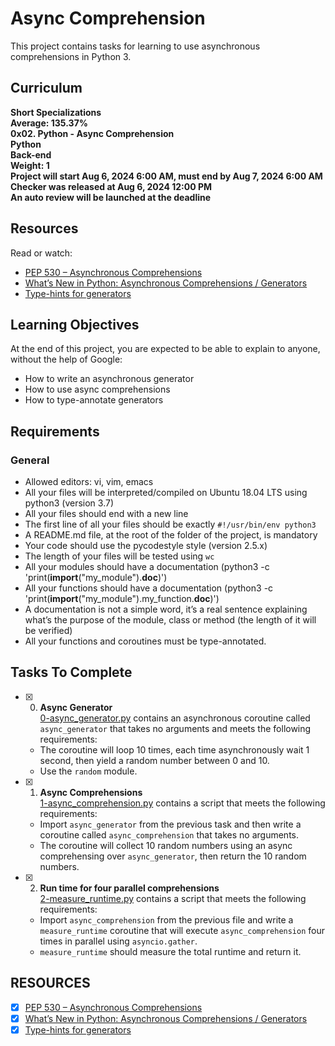 # Async Comprehension

This project contains tasks for learning to use asynchronous comprehensions in Python 3.

## Curriculum

**Short Specializations**  
**Average: 135.37%**  
**0x02. Python - Async Comprehension**  
**Python**  
**Back-end**  
**Weight: 1**  
**Project will start Aug 6, 2024 6:00 AM, must end by Aug 7, 2024 6:00 AM**  
**Checker was released at Aug 6, 2024 12:00 PM**  
**An auto review will be launched at the deadline**

## Resources

Read or watch:
+ [PEP 530 – Asynchronous Comprehensions](https://intranet.alxswe.com/rltoken/hlwtED-iLsdORSgly8DsyQ)
+ [What’s New in Python: Asynchronous Comprehensions / Generators](https://intranet.alxswe.com/rltoken/0OkbObYzCKtO7ZUAxfKvkw)
+ [Type-hints for generators](https://intranet.alxswe.com/rltoken/l4Fnno568VbVIn9GvrFVtQ)

## Learning Objectives

At the end of this project, you are expected to be able to explain to anyone, without the help of Google:
+ How to write an asynchronous generator
+ How to use async comprehensions
+ How to type-annotate generators

## Requirements

### General
+ Allowed editors: vi, vim, emacs
+ All your files will be interpreted/compiled on Ubuntu 18.04 LTS using python3 (version 3.7)
+ All your files should end with a new line
+ The first line of all your files should be exactly `#!/usr/bin/env python3`
+ A README.md file, at the root of the folder of the project, is mandatory
+ Your code should use the pycodestyle style (version 2.5.x)
+ The length of your files will be tested using `wc`
+ All your modules should have a documentation (python3 -c 'print(__import__("my_module").__doc__)')
+ All your functions should have a documentation (python3 -c 'print(__import__("my_module").my_function.__doc__)')
+ A documentation is not a simple word, it’s a real sentence explaining what’s the purpose of the module, class or method (the length of it will be verified)
+ All your functions and coroutines must be type-annotated.

## Tasks To Complete

+ [x] 0. **Async Generator**<br/>[0-async_generator.py](0-async_generator.py) contains an asynchronous coroutine called `async_generator` that takes no arguments and meets the following requirements:
  + The coroutine will loop 10 times, each time asynchronously wait 1 second, then yield a random number between 0 and 10.
  + Use the `random` module.

+ [x] 1. **Async Comprehensions**<br/>[1-async_comprehension.py](1-async_comprehension.py) contains a script that meets the following requirements:
  + Import `async_generator` from the previous task and then write a coroutine called `async_comprehension` that takes no arguments.
  + The coroutine will collect 10 random numbers using an async comprehensing over `async_generator`, then return the 10 random numbers.

+ [x] 2. **Run time for four parallel comprehensions**<br/>[2-measure_runtime.py](2-measure_runtime.py) contains a script that meets the following requirements:
  + Import `async_comprehension` from the previous file and write a `measure_runtime` coroutine that will execute `async_comprehension` four times in parallel using `asyncio.gather`.
  + `measure_runtime` should measure the total runtime and return it.

## RESOURCES
+ [x] [PEP 530 – Asynchronous Comprehensions](https://intranet.alxswe.com/rltoken/hlwtED-iLsdORSgly8DsyQ)
+ [x] [What’s New in Python: Asynchronous Comprehensions / Generators](https://intranet.alxswe.com/rltoken/0OkbObYzCKtO7ZUAxfKvkw)
+ [x] [Type-hints for generators](https://intranet.alxswe.com/rltoken/l4Fnno568VbVIn9GvrFVtQ)
